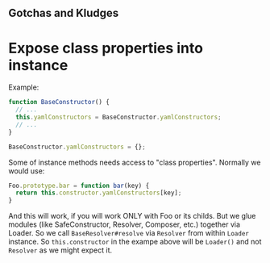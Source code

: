 Gotchas and Kludges
-------------------

Expose class properties into instance
=====================================

Example:

``` javascript
function BaseConstructor() {
  // ...
  this.yamlConstructors = BaseConstructor.yamlConstructors;
  // ...
}

BaseConstructor.yamlConstructors = {};
```

Some of instance methods needs access to "class properties". Normally we would
use:

``` javascript
Foo.prototype.bar = function bar(key) {
  return this.constructor.yamlConstructors[key];
}
```

And this will work, if you will work ONLY with Foo or its childs. But we glue
modules (like SafeConstructor, Resolver, Composer, etc.) together via Loader.
So we call `BaseResolver#resolve` via `Resolver` from within `Loader` instance.
So `this.constructor` in the exampe above will be `Loader()` and not `Resolver`
as we might expect it.
